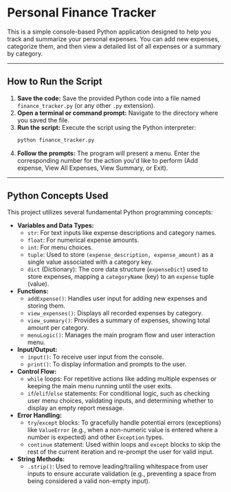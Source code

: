 # Personal Finance Tracker

This is a simple console-based Python application designed to help you track and summarize your personal expenses. You can add new expenses, categorize them, and then view a detailed list of all expenses or a summary by category.

---

## How to Run the Script

1.  **Save the code:** Save the provided Python code into a file named `finance_tracker.py` (or any other `.py` extension).
2.  **Open a terminal or command prompt:** Navigate to the directory where you saved the file.
3.  **Run the script:** Execute the script using the Python interpreter:
    ```bash
    python finance_tracker.py
    ```
4.  **Follow the prompts:** The program will present a menu. Enter the corresponding number for the action you'd like to perform (Add expense, View All Expenses, View Summary, or Exit).

---

## Python Concepts Used

This project utilizes several fundamental Python programming concepts:

* **Variables and Data Types:**
    * `str`: For text inputs like expense descriptions and category names.
    * `float`: For numerical expense amounts.
    * `int`: For menu choices.
    * `tuple`: Used to store `(expense_description, expense_amount)` as a single value associated with a category key.
    * `dict` (Dictionary): The core data structure (`expenseDict`) used to store expenses, mapping a `categoryName` (key) to an `expense` tuple (value).
* **Functions:**
    * `addExpense()`: Handles user input for adding new expenses and storing them.
    * `view_expenses()`: Displays all recorded expenses by category.
    * `view_summary()`: Provides a summary of expenses, showing total amount per category.
    * `menuLogic()`: Manages the main program flow and user interaction menu.
* **Input/Output:**
    * `input()`: To receive user input from the console.
    * `print()`: To display information and prompts to the user.
* **Control Flow:**
    * `while` loops: For repetitive actions like adding multiple expenses or keeping the main menu running until the user exits.
    * `if`/`elif`/`else` statements: For conditional logic, such as checking user menu choices, validating inputs, and determining whether to display an empty report message.
* **Error Handling:**
    * `try`/`except` blocks: To gracefully handle potential errors (exceptions) like `ValueError` (e.g., when a non-numeric value is entered where a number is expected) and other `Exception` types.
    * `continue` statement: Used within loops and `except` blocks to skip the rest of the current iteration and re-prompt the user for valid input.
* **String Methods:**
    * `.strip()`: Used to remove leading/trailing whitespace from user inputs to ensure accurate validation (e.g., preventing a space from being considered a valid non-empty input).
